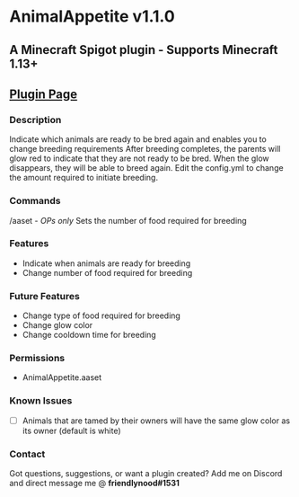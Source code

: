 # AnimalAppetite v1.1.0
## A Minecraft Spigot plugin - Supports Minecraft 1.13+
## [Plugin Page](https://dev.bukkit.org/projects/animal-appetite)

### Description
Indicate which animals are ready to be bred again and enables you to change breeding requirements
After breeding completes, the parents will glow red to indicate that they are not ready to be bred. When the glow disappears, they will be able to breed again. Edit the config.yml to change the amount required to initiate breeding.

### Commands
/aaset - *OPs only* Sets the number of food required for breeding

### Features
- Indicate when animals are ready for breeding
- Change number of food required for breeding

### Future Features
- Change type of food required for breeding
- Change glow color
- Change cooldown time for breeding

### Permissions
- AnimalAppetite.aaset

### Known Issues
- [ ] Animals that are tamed by their owners will have the same glow color as its owner (default is white)

### Contact
Got questions, suggestions, or want a plugin created? Add me on Discord and direct message me @ **friendlynood#1531**

